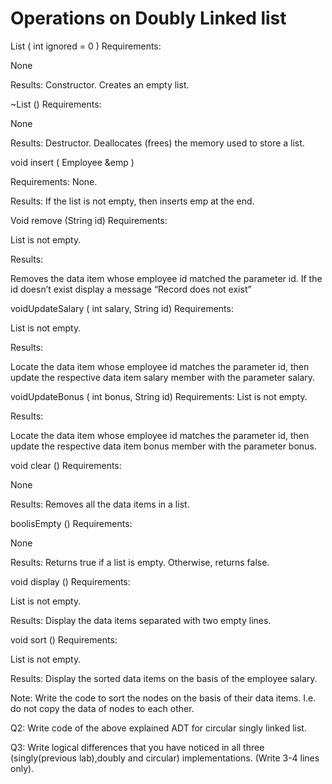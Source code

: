 # Operations on Doubly Linked list

List ( int ignored = 0 )
Requirements:

None
 

Results:
Constructor. Creates an empty list.

~List ()
Requirements:

None

Results:
Destructor. Deallocates (frees) the memory used to store a list.

void insert ( Employee &emp )

Requirements:
None.

Results:
If the list is not empty, then inserts emp at the end.

Void remove (String id)
Requirements:

List is not empty.

Results:

Removes the data item whose employee id matched the parameter id. If the id doesn’t exist display a message “Record does not exist”


voidUpdateSalary (  int salary, String id)
Requirements:

List is not empty.

Results:

Locate the data item whose employee id matches the parameter id, then update the respective data item salary member with the parameter salary.

voidUpdateBonus ( int bonus, String id)
Requirements:
List is not empty.

Results:

Locate the data item whose employee id matches the parameter id, then update the respective data item bonus member with the parameter bonus.
 

void clear ()
Requirements:

None

Results:
Removes all the data items in a list.


boolisEmpty ()
Requirements:

None

Results:
Returns true if a list is empty. Otherwise, returns false.


void display ()
Requirements:

List is not empty.

Results:
Display the data items separated with two empty lines.

void sort ()
Requirements:

List is not empty.

Results:
Display the sorted data items on the basis of the employee salary.

Note: Write the code to sort the nodes on the basis of their data items. I.e. do not copy the data of nodes to each other.




Q2: Write code of the above explained ADT for circular singly linked list.


Q3: Write logical differences that you have noticed in all three (singly(previous lab),doubly and circular) implementations. (Write 3-4 lines only).
